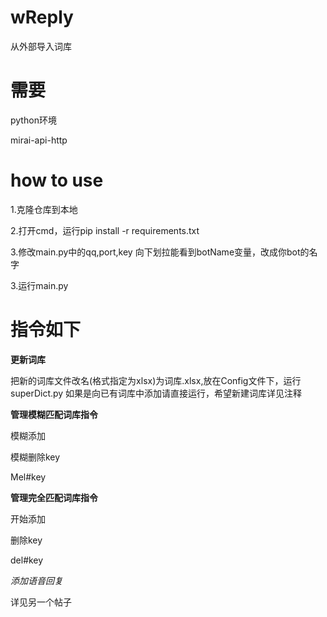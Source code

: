 # wReply
从外部导入词库
# 需要
  python环境
  
  mirai-api-http
# how to use
  1.克隆仓库到本地
  
  2.打开cmd，运行pip install -r requirements.txt
  
  3.修改main.py中的qq,port,key   向下划拉能看到botName变量，改成你bot的名字
  
  3.运行main.py
# 指令如下
  **更新词库**
  
  把新的词库文件改名(格式指定为xlsx)为词库.xlsx,放在Config文件下，运行superDict.py
  如果是向已有词库中添加请直接运行，希望新建词库详见注释
  
  **管理模糊匹配词库指令**
  
  模糊添加
  
  模糊删除key
  
  Mel#key
  
  **管理完全匹配词库指令**
  
  开始添加
  
  删除key
  
  del#key
  
  *添加语音回复*
  
  详见另一个帖子
